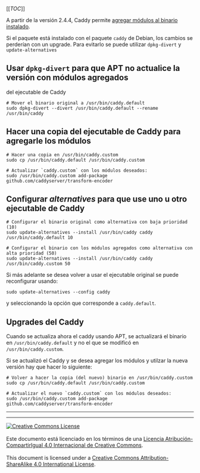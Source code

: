 [[_TOC_]]

A partir de la versión 2.4.4, Caddy permite [agregar módulos al binario
instalado](https://caddyserver.com/docs/command-line#caddy-add-package).

Si el paquete está instalado con el paquete `caddy` de Debian, los cambios se 
perderían con un upgrade. Para evitarlo se puede utilizar `dpkg-divert` y
`update-alternatives`

## Usar `dpkg-divert` para que APT no actualice la versión con módulos agregados
del ejecutable de Caddy

```
# Mover el binario original a /usr/bin/caddy.default
sudo dpkg-divert --divert /usr/bin/caddy.default --rename /usr/bin/caddy
```

## Hacer una copia del ejecutable de Caddy para agregarle los módulos

```
# Hacer una copia en /usr/bin/caddy.custom
sudo cp /usr/bin/caddy.default /usr/bin/caddy.custom

# Actualizar `caddy.custom` con los módulos deseados:
sudo /usr/bin/caddy.custom add-package github.com/caddyserver/transform-encoder
```

## Configurar _alternatives_ para que use uno u otro ejecutable de Caddy

```
# Configurar el binario original como alternativa con baja prioridad (10)
sudo update-alternatives --install /usr/bin/caddy caddy /usr/bin/caddy.default 10

# Configurar el binario con los módulos agregados como alternativa con alta prioridad (50)
sudo update-alternatives --install /usr/bin/caddy caddy /usr/bin/caddy.custom 50
```

Si más adelante se desea volver a usar el ejecutable original se puede
reconfigurar usando:
```
sudo update-alternatives --config caddy
```
y seleccionando la opción que corresponde a `caddy.default`.

## Upgrades del Caddy

Cuando se actualiza ahora el caddy usando APT, se actualizará el binario
en `/usr/bin/caddy.default` y no el que se modificó en `/usr/bin/caddy.custom`.

Si se actualizó el Caddy y se desea agregar los módulos y utilzar la nueva
versión hay que hacer lo siguiente:
```
# Volver a hacer la copia (del nuevo) binario en /usr/bin/caddy.custom
sudo cp /usr/bin/caddy.default /usr/bin/caddy.custom

# Actualizar el nuevo `caddy.custom` con los módulos deseados:
sudo /usr/bin/caddy.custom add-package github.com/caddyserver/transform-encoder
```
___
<!-- LICENSE -->
___
<a rel="licencia" href="http://creativecommons.org/licenses/by-sa/4.0/deed.es">
<img alt="Creative Commons License" style="border-width:0"
src="https://i.creativecommons.org/l/by-sa/4.0/88x31.png" /></a>
<br /><br />
Este documento está licenciado en los términos de una <a rel="licencia"
href="http://creativecommons.org/licenses/by-sa/4.0/deed.es">
Licencia Atribución-CompartirIgual 4.0 Internacional de Creative Commons</a>.
<br /><br />
This document is licensed under a <a rel="license" 
href="http://creativecommons.org/licenses/by-sa/4.0/deed.en">
Creative Commons Attribution-ShareAlike 4.0 International License</a>.
<!-- END --> 
